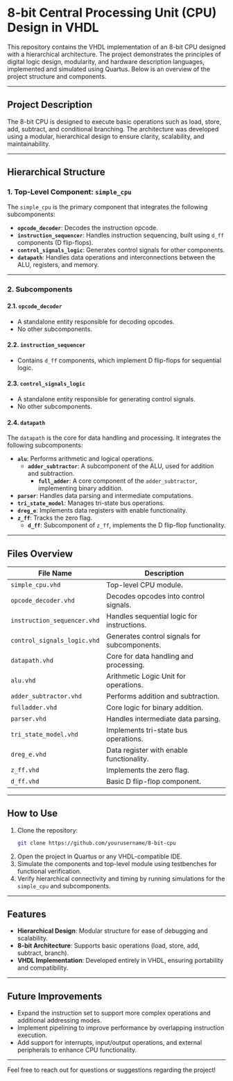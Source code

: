 # 8-bit Central Processing Unit (CPU) Design in VHDL

This repository contains the VHDL implementation of an 8-bit CPU designed with a hierarchical architecture. The project demonstrates the principles of digital logic design, modularity, and hardware description languages, implemented and simulated using Quartus. Below is an overview of the project structure and components.

---

## **Project Description**
The 8-bit CPU is designed to execute basic operations such as load, store, add, subtract, and conditional branching. The architecture was developed using a modular, hierarchical design to ensure clarity, scalability, and maintainability.

---

## **Hierarchical Structure**

### **1. Top-Level Component: `simple_cpu`**
The `simple_cpu` is the primary component that integrates the following subcomponents:
- **`opcode_decoder`**: Decodes the instruction opcode.
- **`instruction_sequencer`**: Handles instruction sequencing, built using `d_ff` components (D flip-flops).
- **`control_signals_logic`**: Generates control signals for other components.
- **`datapath`**: Handles data operations and interconnections between the ALU, registers, and memory.

---

### **2. Subcomponents**

#### **2.1. `opcode_decoder`**
- A standalone entity responsible for decoding opcodes.
- No other subcomponents.

#### **2.2. `instruction_sequencer`**
- Contains `d_ff` components, which implement D flip-flops for sequential logic.

#### **2.3. `control_signals_logic`**
- A standalone entity responsible for generating control signals.
- No other subcomponents.

#### **2.4. `datapath`**
The `datapath` is the core for data handling and processing. It integrates the following subcomponents:
- **`alu`**: Performs arithmetic and logical operations.
  - **`adder_subtractor`**: A subcomponent of the ALU, used for addition and subtraction.
    - **`full_adder`**: A core component of the `adder_subtractor`, implementing binary addition.
- **`parser`**: Handles data parsing and intermediate computations.
- **`tri_state_model`**: Manages tri-state bus operations.
- **`dreg_e`**: Implements data registers with enable functionality.
- **`z_ff`**: Tracks the zero flag.
  - **`d_ff`**: Subcomponent of `z_ff`, implements the D flip-flop functionality.

---

## **Files Overview**
| File Name                  | Description                                      |
|----------------------------|--------------------------------------------------|
| `simple_cpu.vhd`           | Top-level CPU module.                           |
| `opcode_decoder.vhd`       | Decodes opcodes into control signals.           |
| `instruction_sequencer.vhd`| Handles sequential logic for instructions.      |
| `control_signals_logic.vhd`| Generates control signals for subcomponents.    |
| `datapath.vhd`             | Core for data handling and processing.          |
| `alu.vhd`                  | Arithmetic Logic Unit for operations.           |
| `adder_subtractor.vhd`     | Performs addition and subtraction.              |
| `fulladder.vhd`            | Core logic for binary addition.                 |
| `parser.vhd`               | Handles intermediate data parsing.              |
| `tri_state_model.vhd`      | Implements tri-state bus operations.            |
| `dreg_e.vhd`               | Data register with enable functionality.        |
| `z_ff.vhd`                 | Implements the zero flag.                       |
| `d_ff.vhd`                 | Basic D flip-flop component.                    |

---

## **How to Use**
1. Clone the repository:
   ```bash
   git clone https://github.com/yourusername/8-bit-cpu
2. Open the project in Quartus or any VHDL-compatible IDE.
3. Simulate the components and top-level module using testbenches for functional verification.
4. Verify hierarchical connectivity and timing by running simulations for the `simple_cpu` and subcomponents.

---

## **Features**
- **Hierarchical Design**: Modular structure for ease of debugging and scalability.
- **8-bit Architecture**: Supports basic operations (load, store, add, subtract, branch).
- **VHDL Implementation**: Developed entirely in VHDL, ensuring portability and compatibility.

---

## **Future Improvements**
- Expand the instruction set to support more complex operations and additional addressing modes.
- Implement pipelining to improve performance by overlapping instruction execution.
- Add support for interrupts, input/output operations, and external peripherals to enhance CPU functionality.

---

Feel free to reach out for questions or suggestions regarding the project!
